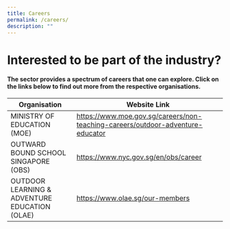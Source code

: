 ```yaml
---
title: Careers
permalink: /careers/
description: ""
---
```

# Interested to be part of the industry?
#### The sector provides a spectrum of careers that one can explore. Click on the links below to find out more from the respective organisations.





| Organisation | Website Link |
| -------- | -------- |
| MINISTRY OF EDUCATION (MOE) | https://www.moe.gov.sg/careers/non-teaching-careers/outdoor-adventure-educator | 
|OUTWARD BOUND SCHOOL SINGAPORE (OBS) | https://www.nyc.gov.sg/en/obs/career |
| OUTDOOR LEARNING & ADVENTURE EDUCATION (OLAE) | https://www.olae.sg/our-members |